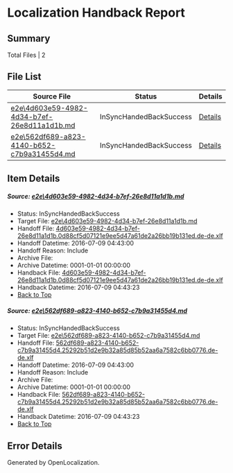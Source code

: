 # <a name='report-top'></a> Localization Handback Report

## Summary
 Total Files | 2

## File List
 Source File | Status | Details 
 ----------- | ------ | ------- 
 [e2e\4d603e59-4982-4d34-b7ef-26e8d11a1d1b.md](https://github.com/OpenLocalizationTestOrg/oltest/blob/6b100d1561655551162195bae7ab6a69e1e82ca2/e2e/4d603e59-4982-4d34-b7ef-26e8d11a1d1b.md) | InSyncHandedBackSuccess | [Details](#9d3a256f37c99486cffdcd8272e870d0e5cc0aa51)
 [e2e\562df689-a823-4140-b652-c7b9a31455d4.md](https://github.com/OpenLocalizationTestOrg/oltest/blob/6b100d1561655551162195bae7ab6a69e1e82ca2/e2e/562df689-a823-4140-b652-c7b9a31455d4.md) | InSyncHandedBackSuccess | [Details](#39a113067e14565314a454bb7b918e975b67d89c2)

## Item Details
##### <a name='9d3a256f37c99486cffdcd8272e870d0e5cc0aa51'></a> Source: [e2e\4d603e59-4982-4d34-b7ef-26e8d11a1d1b.md](https://github.com/OpenLocalizationTestOrg/oltest/blob/6b100d1561655551162195bae7ab6a69e1e82ca2/e2e/4d603e59-4982-4d34-b7ef-26e8d11a1d1b.md)
* Status: InSyncHandedBackSuccess
* Target File: [e2e\4d603e59-4982-4d34-b7ef-26e8d11a1d1b.md](https://github.com/OpenLocalizationTestOrg/oltest-dede-fly/blob/9ec37b63d1c5764c8ed2bcc51bcae47e5c390292/e2e/4d603e59-4982-4d34-b7ef-26e8d11a1d1b.md)
* Handoff File: [4d603e59-4982-4d34-b7ef-26e8d11a1d1b.0d88cf5d07121e9ee5d47a61de2a26bb19b131ed.de-de.xlf](https://github.com/OpenLocalizationTestOrg/olhandoff-e2e/blob/278c482e4c2d2e402a950f36dd14fab6156d658f/ol-handoff/OpenLocalizationTestOrg/oltest-dede-fly/ci/ht/4d603e59-4982-4d34-b7ef-26e8d11a1d1b.0d88cf5d07121e9ee5d47a61de2a26bb19b131ed.de-de.xlf)
* Handoff Datetime: 2016-07-09 04:43:00
* Handoff Reason: Include
* Archive File: 
* Archive Datetime: 0001-01-01 00:00:00
* Handback File: [4d603e59-4982-4d34-b7ef-26e8d11a1d1b.0d88cf5d07121e9ee5d47a61de2a26bb19b131ed.de-de.xlf](https://github.com/OpenLocalizationTestOrg/olhandback-e2e/blob/1daaed2e7373a501ff7ff6ba7fbbafd93249bf86/ol-handback/OpenLocalizationTestOrg/oltest-dede-fly/ci/ht/4d603e59-4982-4d34-b7ef-26e8d11a1d1b.0d88cf5d07121e9ee5d47a61de2a26bb19b131ed.de-de.xlf)
* Handback Datetime: 2016-07-09 04:43:23
* [Back to Top](#report-top)

##### <a name='39a113067e14565314a454bb7b918e975b67d89c2'></a> Source: [e2e\562df689-a823-4140-b652-c7b9a31455d4.md](https://github.com/OpenLocalizationTestOrg/oltest/blob/6b100d1561655551162195bae7ab6a69e1e82ca2/e2e/562df689-a823-4140-b652-c7b9a31455d4.md)
* Status: InSyncHandedBackSuccess
* Target File: [e2e\562df689-a823-4140-b652-c7b9a31455d4.md](https://github.com/OpenLocalizationTestOrg/oltest-dede-fly/blob/9ec37b63d1c5764c8ed2bcc51bcae47e5c390292/e2e/562df689-a823-4140-b652-c7b9a31455d4.md)
* Handoff File: [562df689-a823-4140-b652-c7b9a31455d4.25292b51d2e9b32a85d85b52aa6a7582c6bb0776.de-de.xlf](https://github.com/OpenLocalizationTestOrg/olhandoff-e2e/blob/278c482e4c2d2e402a950f36dd14fab6156d658f/ol-handoff/OpenLocalizationTestOrg/oltest-dede-fly/ci/ht/562df689-a823-4140-b652-c7b9a31455d4.25292b51d2e9b32a85d85b52aa6a7582c6bb0776.de-de.xlf)
* Handoff Datetime: 2016-07-09 04:43:00
* Handoff Reason: Include
* Archive File: 
* Archive Datetime: 0001-01-01 00:00:00
* Handback File: [562df689-a823-4140-b652-c7b9a31455d4.25292b51d2e9b32a85d85b52aa6a7582c6bb0776.de-de.xlf](https://github.com/OpenLocalizationTestOrg/olhandback-e2e/blob/1daaed2e7373a501ff7ff6ba7fbbafd93249bf86/ol-handback/OpenLocalizationTestOrg/oltest-dede-fly/ci/ht/562df689-a823-4140-b652-c7b9a31455d4.25292b51d2e9b32a85d85b52aa6a7582c6bb0776.de-de.xlf)
* Handback Datetime: 2016-07-09 04:43:23
* [Back to Top](#report-top)


## Error Details

Generated by OpenLocalization.
